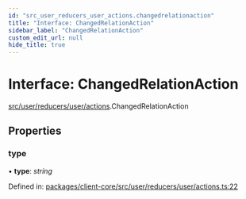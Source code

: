 ```yaml
---
id: "src_user_reducers_user_actions.changedrelationaction"
title: "Interface: ChangedRelationAction"
sidebar_label: "ChangedRelationAction"
custom_edit_url: null
hide_title: true
---
```


# Interface: ChangedRelationAction

[src/user/reducers/user/actions](../modules/src_user_reducers_user_actions.md).ChangedRelationAction

## Properties

### type

• **type**: *string*

Defined in: [packages/client-core/src/user/reducers/user/actions.ts:22](https://github.com/xr3ngine/xr3ngine/blob/a16a45d7e/packages/client-core/src/user/reducers/user/actions.ts#L22)
